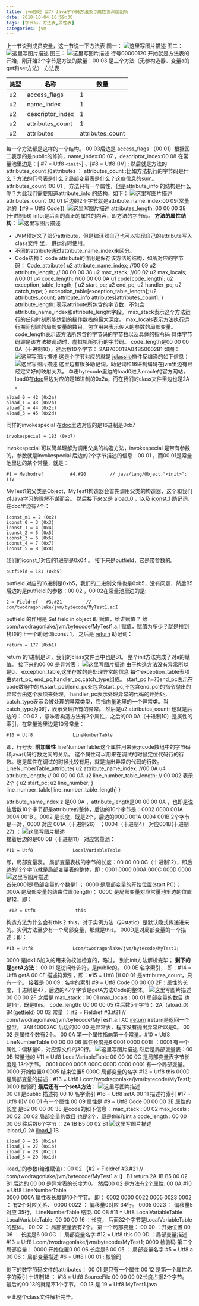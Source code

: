 ```yaml
---
title: jvm原理（27）Java字节码方法表与属性表深度剖析
date: 2018-10-04 16:59:30
tags: [字节码，方法表,属性表]
categories: jvm
---
```


上一节说到成员变量，这一节说一下方法表
图一：
![这里写图片描述](20180804141952577.png)
图二：
![这里写图片描述](20180804141459924.png)
图三：
![这里写图片描述](20180804163928599.png)
行号00000120 开始就是方法表的开始，刚开始2个字节是方法的数量：00 03 是三个方法（无参构造器、变量a的get和set方法）
方法表：

| 类型|名称|数量
|-|-|-|
| u2 | access_flags | 1 |
| u2 | name_index | 1 |
| u2 | descriptor_index | 1 |
| u2 | attributes_count | 1 |
| u2 | attributes | attributes_count |

每一个方法都是这样的一个结构。
00 03后边是 access_flags  （00 01）根据图二表示的是public的修饰，name_index:00 07 ，descriptor_index:00 08 在常量池里边是：[ #7 = Utf8               `<init>`] 、[#8 = Utf8               ()V] ;
然后就是方法的attributes_count 和attributes ：
attributes_count :比如方法执行的字节码是什么？方法的行号表是什么？局部变量表是什么？这些信息的sum。
attributes_count :00 01 ，方法只有一个属性，但是attribute_info 的结构是什么呢？为此我们需要知道attribute_info 的结构，如下：
![这里写图片描述](20180804164820491.png)
attributes_count :00 01  后边的2个字节就是attribute_name_index:00 09(常量池的【#9 = Utf8               Code】).
![这里写图片描述](20180804170021549.png)
attributes_length: 00 00 00 38 (十进制56)
info:是后面的真正的属性的内容，即方法的字节码。
**方法的属性结构：**
![这里写图片描述](20180812135910932.png)
 -  JVM预定义了部分attribute，但是编译器自己也可以实现自己的attribute写入class文件
    里， 供运行时使用。
 -  不同的attribute通过attribute_name_index来区分。
 -  Code结构：
     code attribute的作用是保存该方法的结构，如所对应的字节码：
     Code_attribute{
			u2 attribute_name_index; //00 09
			u2 attribute_length;           // 00 00 00 38
            u2 max_stack;                   //00 02
			u2 max_locals;                  //00 01
			u4 code_length;                 //00 00 00 0A
			u1 code[code_length];
			u2 exception_table_length;
			{
				u2 start_pc;
				u2 end_pc;
				u2 handler_pc;
				u2 catch_type;
			} exception_table[exception_table_length];
			u2 attributes_count;
			attribute_info attributes[attributes_count];
	  }
attribute_length: 表示attribute所包含的字节数，不包含attribute_name_index和attribute_lenght字段。
max_stack表示这个方法运行的任何时刻所能达到的操作数栈的最大深度。
max_locals表示方法执行运行期间创建的局部变量的数目，包含用来表示传入的参数的局部变量。
code_length表示该方法所包含的字节码的字节数以及具体的指令码
具体字节码即是该方法被调动时，虚拟机所执行的字节码。
code_length是00 00 00 0A（十进制10），往后数10个字节：
2AB700012A04B50002B1
如图：
![这里写图片描述](20180812114532838.png)
这是个字节对应的就是 [jclasslib](https://github.com/ingokegel/jclasslib.git)插件反编译的如下信息：
![这里写图片描述](20180812115005415.png)
这里边有很多助记词。助记词和16进制编码在jvm里边有已经定义好的映射关系。
单击bytecode里边的load0进入oracle的官方网站，load0在[doc](https://docs.oracle.com/javase/specs/jvms/se8/html/jvms-6.html#jvms-6.5.aload_n)里边对应的是16进制的0x2a，而在我们的class文件里边也是2A 。

```
aload_0 = 42 (0x2a)
aload_1 = 43 (0x2b)
aload_2 = 44 (0x2c)
aload_3 = 45 (0x2d)
```
同样的invokespecial 在[doc](https://docs.oracle.com/javase/specs/jvms/se8/html/jvms-6.html#jvms-6.5.invokespecial)里边对应的是16进制是0xb7

```
invokespecial = 183 (0xb7)
```
invokespecial 可以简单理解为调用父类的构造方法，invokespecial 是带有参数的，参数就是invokespecial 后边的2个字节描述的信息：00 01 ，而00 01是常量池里边的某个常量，就是：
```
#1 = Methodref          #4.#20         // java/lang/Object."<init>":()V
```
 MyTest1的父类是Object，MyTest1构造器会首先调用父类的构造器，这个和我们对Java学习的理解不谋而合。
 然后接下来又是 aload_0  ，以及 [iconst_1](https://docs.oracle.com/javase/specs/jvms/se8/html/jvms-6.html#jvms-6.5.iconst_i) 助记词，在doc里边有7个：

```
iconst_m1 = 2 (0x2)
iconst_0 = 3 (0x3)
iconst_1 = 4 (0x4)
iconst_2 = 5 (0x5)
iconst_3 = 6 (0x6)
iconst_4 = 7 (0x7)
iconst_5 = 8 (0x8)
```
我们的iconst_1对应的1进制是0x04 。
接下来是putfield，它是带参数的。
```
putfield = 181 (0xb5)
```
putfield 对应的16进制是0xb5，我们的二进制文件也是0xb5，没有问题，然后B5后边的是putfield 的参数：00 02 ，00 02在常量池里边的是:

```
2 = Fieldref   #3.#21         // com/twodragonlake/jvm/bytecode/MyTest1.a:I
```
putfield 的作用是 Set field in object 即 赋值，给谁赋值？ 给com/twodragonlake/jvm/bytecode/MyTest1.a:I  赋值，赋值为多少？就是推到栈顶的上一个助记词iconst_1。
之后是 [return](https://docs.oracle.com/javase/specs/jvms/se8/html/jvms-6.html#jvms-6.5.return) 助记词：
```
return = 177 (0xb1)
```
return 的1进制是B1，我们的class文件当中也是B1。
整个init方法完成了对a的赋值。
接下来的00 00 是异常表：
![这里写图片描述](20180812135630658.png)
由于构造方法没有异常所以是0。
exception_table,这里存放的是处理异常的信息
每个exception_table表项由start_pc, end_pc,handler_pc,catch_type组成。
start_pc h=和end_pc表示在code数组中的从start_pc到end_pc处包含start_pc,不包含end_pc)的指令抛出的异常会由这个表项来处理。
handler_pc表示处理异常的代码的开始处，catch_type表示会被处理的异常类型，它指向量池里的一个异常类。当catch_type为0时，表示处理所有的异常。
然后是u2 attributes_count; 也就是后边的： 00 02 ，意味着构造方法有2个属性，之后的00 0A（十进制10）是属性的索引，在常量池里边是10号常量：
```
#10 = Utf8               LineNumberTable
```
即，行号表:
 **附加属性**
 lineNumberTable:这个属性用来表示code数组中的字节码和java代码行数之间的关系。
 这个属性可以用来在调试的时候定位代码行的行数。这是属性在调试的时候比较有用，就是抛出异常的代码的行数。
 LineNumberTable_attribute{
 u2 attribute_name_index; //00 0A
 u4 attribute_length;           // 00 00 00 0A
 u2 line_number_table_length;  // 00 002 表示2个
 {
	 u2 start_pc;
	 u2 line_number;
 } line_number_table[line_number_table_length]
 }

 attribute_name_index z 是00 0A ，attribute_length是00 00 00 0A ，也即是说往后数10个字节都是attribute的整体，后边的10个字节是：0002 0000 001A 0004 001B 。0002 是长度，既是2个，后边的0000 001A 0004 001B  2个字节是一对，0000  对应 001A（十进制26） ；0004（十进制4） 对应001B(十进制27)  ；
 ![这里写图片描述](20180812141751730.png)  
接着后边的是00 0B（十进制11） 对应常量池：

```
#11 = Utf8               LocalVariableTable
```
即，局部变量表。
局部变量表栈的字节的长度：00 00 00 0C（十进制12），即后边的12个字节就是局部变量表的整体，即：0001 0000 000A 000C 000D 0000
![这里写图片描述](20180812142445630.png)  
首先0001是局部变量的个数是1 ；
0000 是局部变量的开始位置(start PC)；
000A 是局部变量的结束位置(length)；
000C 是局部变量对应常量池里边的位置是12，即：

```
 #12 = Utf8               this
```
构造方法为什么会有this？ this，对于实例方法（非static）是默认隐式传递进来的。实例方法至少有一个局部变量，那就是this。
000D是对局部变量的一个描述；即：

```
#13 = Utf8               Lcom/twodragonlake/jvm/bytecode/MyTest1;
```
0000 是jdk1.6加入的用来做校验检查的，略过。
到此init方法解析完毕；
**剩下的是getA方法**：
00 01 是访问修饰符，是public的。
00 0E 名字索引， 即：#14 = Utf8               getA
00 0F 描述符索引，即：#15 = Utf8               ()I
00 01 是attributes_count，只有一个。
接着是 00 09 : 名字的索引 #9 = Utf8              Code
00 00 00 2F：属性的长度，十进制是47，后边的47个字节是getA方法Code的整体。
![这里写图片描述](20180812145301798.png)
00 00 00 2F 之后是
max_stack : 00 01
max_locals : 00 01 局部变量的数目 也是1个，既是this。
code_length: 00 00 00 05
往后数5个字节：
2A（aload_0）
B4([getfield](https://docs.oracle.com/javase/specs/jvms/se8/html/jvms-6.html#jvms-6.5.getfield))
00 02  常量 ： #2 = Fieldref           #3.#21         // com/twodragonlake/jvm/bytecode/MyTest1.a:I
AC [ireturn](https://docs.oracle.com/javase/specs/jvms/se8/html/jvms-6.html#jvms-6.5.ireturn)  ireturn是返回一个整型。
2AB40002AC 后边的00 00 是异常表，程序没有抛出异常所以是0。
00 02 是属性个数有2个。
00 0A 第一个属性指向第十个常量。#10 = Utf8               LineNumberTable
00 00 00 06 属性长度是6
0001 0000 001E ：0001  有一个属性：偏移量0，对应源文件的30行。
![这里写图片描述](20180812151412282.png)
然后是局部变量表：00 0B 常量池的 #11 = Utf8               LocalVariableTable
00 00 00 0C 是局部变量表字节长度是 13个字节。
0001 0000 0005 000C 000D 0000
0001 有一个局部变量。
0000 开始位置0
0005  结束位置5
000C  局部变量的名字 #12 = Utf8               this
000D 是局部变量的描述：#13 = Utf8               Lcom/twodragonlake/jvm/bytecode/MyTest1;
0000 检验码
 **最后还有一个setA方法：**
 ![这里写图片描述](20180812152918248.png)  
 00 01 是public 描述符
 00 10 名字索引 #16 = Utf8               setA
 00 11 描述符索引 #17 = Utf8               (I)V
 00 01 有一个属性
 00 09 属性是 #9 = Utf8               Code
 00 00 00 3E 属性的长度 是62
  00 00 00 3E 是code的如下信息：
  max_stack : 00 02
  max_locals  : 00 02 ,00 02 局部变量的数目 也是2个，既是this和int a
  code_length :  00 00 00 06 往后数6个字节：
  2A 1B B5 00 02 B1
  ![这里写图片描述](20180812154221965.png)  
  laload_0  2A
  [iload_1](https://docs.oracle.com/javase/specs/jvms/se8/html/jvms-6.html#jvms-6.5.iload_n)   1B

```
iload_0 = 26 (0x1a)
iload_1 = 27 (0x1b)
iload_2 = 28 (0x1c)
iload_3 = 29 (0x1d)
```
iload_1的参数(给谁赋值)：00 02 【#2 = Fieldref           #3.#21         // com/twodragonlake/jvm/bytecode/MyTest1.a:I】
B1 return
 2A 1B B5 00 02 B1 后边的 00 00 是异常表的长度为0。
 然后00 02 是方法有2个属性:
 00 0A  #10 = Utf8               LineNumberTable  
 0000 000A     属性表长度是10个字节。
 即：
 0002 0000 0022 0005 0023
 0002 ： 有2个对应关系、
 0000  0022 ： 偏移量0对应 34行。
 0005  0023  ： 偏移量5对应 35行。
 LineNumberTable  结束.
 00 0B  #11 = Utf8               LocalVariableTable
 LocalVariableTable:
 00 00 00 16  ：长度， 后面32个字节是LocalVariableTable的整体。
 00 02 ： 局部变量表有2个。
 第一个局部变量：
 00 00 ：开始位置
 00 06 ： 长度是6
 00 0C ： 局部变量名字 #12 = Utf8               this
 00 0D ：局部变量描述 #13 = Utf8               Lcom/twodragonlake/jvm/bytecode/MyTest1;
 0000 检验码
 第二个局部变量：
 0000 开始位置0
 00 06 长度是6
 00 05 ： 局部变量名字 #5 = Utf8               a
 00 06： 局部变量描述 #6 = Utf8               I
 00 01 : 校验码

剩下的数字节码文件的attributes：
00 01 是只有一个属性
00 12 是第一个属性名字的索引 十进制18 ： #18 = Utf8               SourceFile
00 00 00 02长度占据2个字节。
最后的00 13的就是不1个字节。
00 13  是 19 = Utf8               MyTest1.java

至此整个class文件解析完毕。
